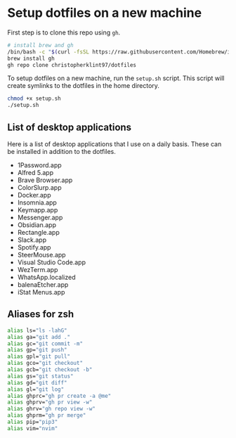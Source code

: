# Setup dotfiles on a new machine

First step is to clone this repo using `gh`.

```bash
# install brew and gh
/bin/bash -c "$(curl -fsSL https://raw.githubusercontent.com/Homebrew/install/HEAD/install.sh)"
brew install gh
gh repo clone christopherklint97/dotfiles
```

To setup dotfiles on a new machine, run the `setup.sh` script. This script will create symlinks to the dotfiles in the home directory.

```bash
chmod +x setup.sh
./setup.sh
```

## List of desktop applications

Here is a list of desktop applications that I use on a daily basis. These can be installed in addition to the dotfiles.

* 1Password.app
* Alfred 5.app
* Brave Browser.app
* ColorSlurp.app
* Docker.app
* Insomnia.app
* Keymapp.app
* Messenger.app
* Obsidian.app
* Rectangle.app
* Slack.app
* Spotify.app
* SteerMouse.app
* Visual Studio Code.app
* WezTerm.app
* WhatsApp.localized
* balenaEtcher.app
* iStat Menus.app

## Aliases for zsh

```zsh
alias ls="ls -lahG"
alias ga="git add ."
alias gc="git commit -m"
alias gp="git push"
alias gpl="git pull"
alias gco="git checkout"
alias gcb="git checkout -b"
alias gs="git status"
alias gd="git diff"
alias gl="git log"
alias ghprc="gh pr create -a @me"
alias ghprv="gh pr view -w"
alias ghrv="gh repo view -w"
alias ghprm="gh pr merge"
alias pip="pip3"
alias vim="nvim"
```
